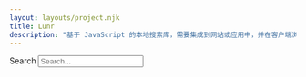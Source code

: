 ```yaml
---
layout: layouts/project.njk
title: Lunr
description: "基于 JavaScript 的本地搜索库，需要集成到网站或应用中，并在客户端浏览器中运行。"
---
```

<div class="field">
    <label for="searchField">Search</label>
    <input type="search" placeholder="Search..." id="searchField">
  </div>
  <ol id="searchResults"></ol>
  <div id="noResultsFound" style="display: none">
    <p>No results found.</p>
  </div>
  <script
  type="text/javascript"
  src="https://cdnjs.cloudflare.com/ajax/libs/elasticlunr/0.9.6/elasticlunr.min.js"
></script>
